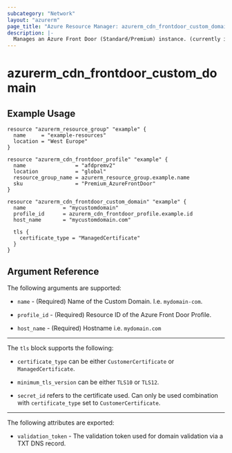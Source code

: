 ```yaml
---
subcategory: "Network"
layout: "azurerm"
page_title: "Azure Resource Manager: azurerm_cdn_frontdoor_custom_domain"
description: |-
  Manages an Azure Front Door (Standard/Premium) instance. (currently in public preview)
---
```


# azurerm_cdn_frontdoor_custom_domain

## Example Usage

```hcl
resource "azurerm_resource_group" "example" {
  name     = "example-resources"
  location = "West Europe"
}

resource "azurerm_cdn_frontdoor_profile" "example" {
  name                = "afdpremv2"
  location            = "global"
  resource_group_name = azurerm_resource_group.example.name
  sku                 = "Premium_AzureFrontDoor"
}

resource "azurerm_cdn_frontdoor_custom_domain" "example" {
  name            = "mycustomdomain"
  profile_id      = azurerm_cdn_frontdoor_profile.example.id
  host_name       = "mycustomdomain.com"

  tls {
    certificate_type = "ManagedCertificate"
  }
}
```


## Argument Reference

The following arguments are supported:

* `name` - (Required) Name of the Custom Domain. I.e. `mydomain-com`.

* `profile_id` - (Required) Resource ID of the Azure Front Door Profile.

* `host_name` - (Required) Hostname i.e. `mydomain.com` 

---

The `tls` block supports the following:

* `certificate_type` can be either `CustomerCertificate` or `ManagedCertificate`.

* `minimum_tls_version` can be either `TLS10` or `TLS12`. 

* `secret_id` refers to the certificate used. Can only be used combination with `certificate_type` set to `CustomerCertificate`.

---

The following attributes are exported:

* `validation_token` - The validation token used for domain validation via a TXT DNS record.